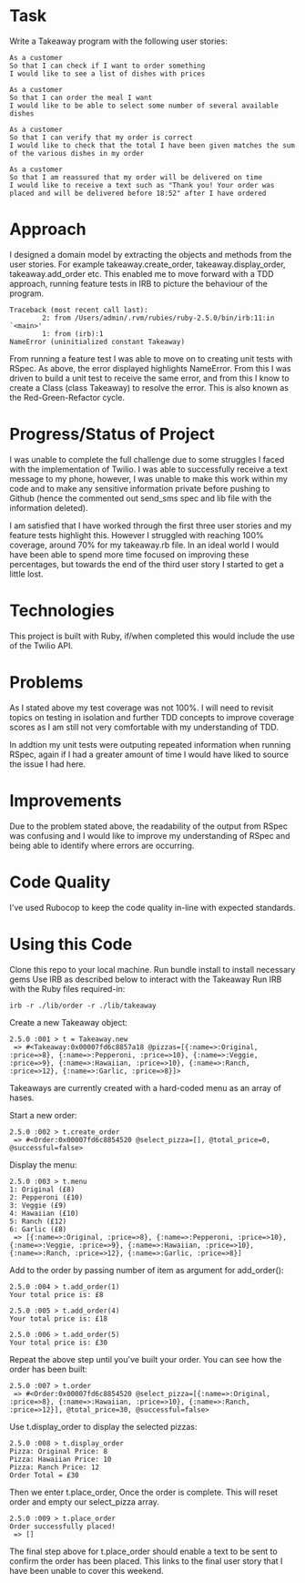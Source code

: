 # Task

Write a Takeaway program with the following user stories:
```
As a customer
So that I can check if I want to order something
I would like to see a list of dishes with prices

As a customer
So that I can order the meal I want
I would like to be able to select some number of several available dishes

As a customer
So that I can verify that my order is correct
I would like to check that the total I have been given matches the sum of the various dishes in my order

As a customer
So that I am reassured that my order will be delivered on time
I would like to receive a text such as "Thank you! Your order was placed and will be delivered before 18:52" after I have ordered
```
# Approach
I designed a domain model by extracting the objects and methods from the user stories. For example takeaway.create_order, takeaway.display_order, takeaway.add_order etc. This enabled me to move forward with a TDD approach, running feature tests in IRB to picture the behaviour of the program.

```takeaway = Takeaway.new
Traceback (most recent call last):
        2: from /Users/admin/.rvm/rubies/ruby-2.5.0/bin/irb:11:in `<main>'
        1: from (irb):1
NameError (uninitialized constant Takeaway)
```
From running a feature test I was able to move on to creating unit tests with RSpec. As above, the error displayed highlights NameError. From this I was driven to build a unit test to receive the same error, and from this I know to create a Class (class Takeaway) to resolve the error. This is also known as the Red-Green-Refactor cycle.

# Progress/Status of Project
I was unable to complete the full challenge due to some struggles I faced with the implementation of Twilio. I was able to successfully receive a text message to my phone, however, I was unable to make this work within my code and to make any sensitive information private before pushing to Github (hence the commented out send_sms spec and lib file with the information deleted).

I am satisfied that I have worked through the first three user stories and my feature tests highlight this. However I  struggled with reaching 100% coverage, around 70% for my takeaway.rb file. In an ideal world I would have been able to spend more time focused on improving these percentages, but towards the end of the third user story I started to get a little lost.

# Technologies
This project is built with Ruby, if/when completed this would include the use of the Twilio API.

# Problems
As I stated above my test coverage was not 100%. I will need to revisit topics on testing in isolation and further TDD concepts to improve coverage scores as I am still not very comfortable with my understanding of TDD. 

In addtion my unit tests were outputing repeated information when running RSpec, again if I had a greater amount of time I would have liked to source the issue I had here.

# Improvements
Due to the problem stated above, the readability of the output from RSpec was confusing and I would like to improve my understanding of RSpec and being able to identify where errors are occurring.

# Code Quality
I've used Rubocop to keep the code quality in-line with expected standards.

# Using this Code
Clone this repo to your local machine.
Run bundle install to install necessary gems
Use IRB as described below to interact with the Takeaway
Run IRB with the Ruby files required-in:
```
irb -r ./lib/order -r ./lib/takeaway
```

Create a new Takeaway object:
```
2.5.0 :001 > t = Takeaway.new
 => #<Takeaway:0x00007fd6c8857a18 @pizzas=[{:name=>:Original, :price=>8}, {:name=>:Pepperoni, :price=>10}, {:name=>:Veggie, :price=>9}, {:name=>:Hawaiian, :price=>10}, {:name=>:Ranch, :price=>12}, {:name=>:Garlic, :price=>8}]> 
 ```
Takeaways are currently created with a hard-coded menu as an array of hases.

Start a new order:
```
2.5.0 :002 > t.create_order
 => #<Order:0x00007fd6c8854520 @select_pizza=[], @total_price=0, @successful=false>
```
Display the menu:
```
2.5.0 :003 > t.menu
1: Original (£8)
2: Pepperoni (£10)
3: Veggie (£9)
4: Hawaiian (£10)
5: Ranch (£12)
6: Garlic (£8)
 => [{:name=>:Original, :price=>8}, {:name=>:Pepperoni, :price=>10}, {:name=>:Veggie, :price=>9}, {:name=>:Hawaiian, :price=>10}, {:name=>:Ranch, :price=>12}, {:name=>:Garlic, :price=>8}]
 ```
Add to the order by passing number of item as argument for add_order(): 
```
2.5.0 :004 > t.add_order(1)
Your total price is: £8

2.5.0 :005 > t.add_order(4)
Your total price is: £18

2.5.0 :006 > t.add_order(5)
Your total price is: £30
```

Repeat the above step until you've built your order. You can see how the order has been built:
```
2.5.0 :007 > t.order
 => #<Order:0x00007fd6c8854520 @select_pizza=[{:name=>:Original, :price=>8}, {:name=>:Hawaiian, :price=>10}, {:name=>:Ranch, :price=>12}], @total_price=30, @successful=false>
```
Use t.display_order to display the selected pizzas:
```
2.5.0 :008 > t.display_order
Pizza: Original Price: 8
Pizza: Hawaiian Price: 10
Pizza: Ranch Price: 12
Order Total = £30
```
Then we enter t.place_order, Once the order is complete. This will reset order and empty our select_pizza array.
```
2.5.0 :009 > t.place_order
Order successfully placed!
 => []
```
The final step above for t.place_order should enable a text to be sent to confirm the order has been placed. This links to the final user story that I have been unable to cover this weekend.
